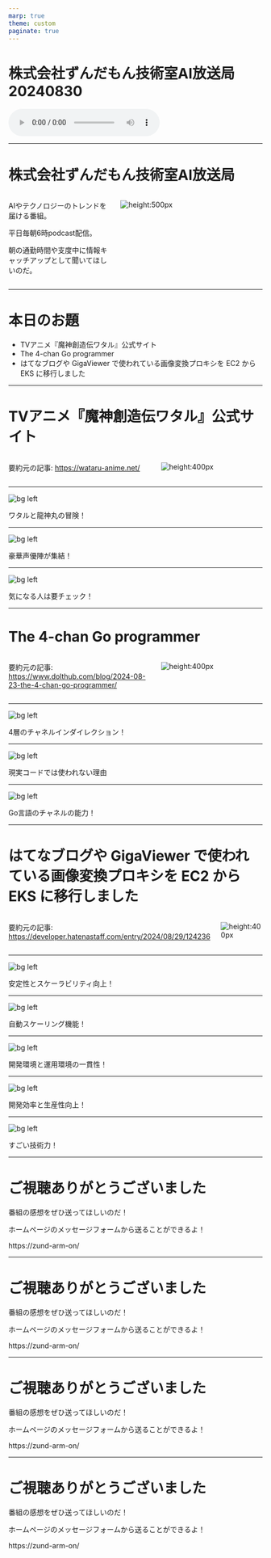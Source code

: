 ```yaml
---
marp: true
theme: custom
paginate: true
---
```


<!-- _class: title -->

# 株式会社ずんだもん技術室AI放送局 20240830

<audio controls src="/audio/株式会社ずんだもん技術室AI放送局_podcast_20240830.mp3"></audio>



---

#  株式会社ずんだもん技術室AI放送局

<div class="columns">
<div style="flex: 5;">

AIやテクノロジーのトレンドを届ける番組。

平日毎朝6時podcast配信。

朝の通勤時間や支度中に情報キャッチアップとして聞いてほしいのだ。

</div>
<div style="flex: 7;">

![height:500px](/images/zundarmon_titlebar2.jpg)

</div>
</div>

---

# 本日のお題

- TVアニメ『魔神創造伝ワタル』公式サイト
- The 4-chan Go programmer
- はてなブログや GigaViewer で使われている画像変換プロキシを EC2 から EKS に移行しました

---

# TVアニメ『魔神創造伝ワタル』公式サイト

<div class="columns">
<div style="flex: 7;">

要約元の記事: https://wataru-anime.net/

</div>
<div style="flex: 5;">

![height:400px](/slides/20240830/images/3.jpg)

</div>
</div>

---

![bg left](/slides/20240830/images/4.jpg)

ワタルと龍神丸の冒険！

---

![bg left](/slides/20240830/images/5.jpg)

豪華声優陣が集結！

---

![bg left](/slides/20240830/images/6.jpg)

気になる人は要チェック！

---

# The 4-chan Go programmer

<div class="columns">
<div style="flex: 7;">

要約元の記事: https://www.dolthub.com/blog/2024-08-23-the-4-chan-go-programmer/

</div>
<div style="flex: 5;">

![height:400px](/slides/20240830/images/7.jpg)

</div>
</div>

---

![bg left](/slides/20240830/images/8.jpg)

4層のチャネルインダイレクション！

---

![bg left](/slides/20240830/images/9.jpg)

現実コードでは使われない理由

---

![bg left](/slides/20240830/images/10.jpg)

Go言語のチャネルの能力！

---

# はてなブログや GigaViewer で使われている画像変換プロキシを EC2 から EKS に移行しました

<div class="columns">
<div style="flex: 7;">

要約元の記事: https://developer.hatenastaff.com/entry/2024/08/29/124236

</div>
<div style="flex: 5;">

![height:400px](/slides/20240830/images/11.jpg)

</div>
</div>

---

![bg left](/slides/20240830/images/12.jpg)

安定性とスケーラビリティ向上！

---

![bg left](/slides/20240830/images/13.jpg)

自動スケーリング機能！

---

![bg left](/slides/20240830/images/14.jpg)

開発環境と運用環境の一貫性！

---

![bg left](/slides/20240830/images/15.jpg)

開発効率と生産性向上！

---

![bg left](/slides/20240830/images/16.jpg)

すごい技術力！

---

<!-- _class: end -->

# ご視聴ありがとうございました

番組の感想をぜひ送ってほしいのだ！

ホームページのメッセージフォームから送ることができるよ！

https://zund-arm-on/

---

<!-- _class: end -->

# ご視聴ありがとうございました

番組の感想をぜひ送ってほしいのだ！

ホームページのメッセージフォームから送ることができるよ！

https://zund-arm-on/

---

<!-- _class: end -->

# ご視聴ありがとうございました

番組の感想をぜひ送ってほしいのだ！

ホームページのメッセージフォームから送ることができるよ！

https://zund-arm-on/

---

<!-- _class: end -->

# ご視聴ありがとうございました

番組の感想をぜひ送ってほしいのだ！

ホームページのメッセージフォームから送ることができるよ！

https://zund-arm-on/


